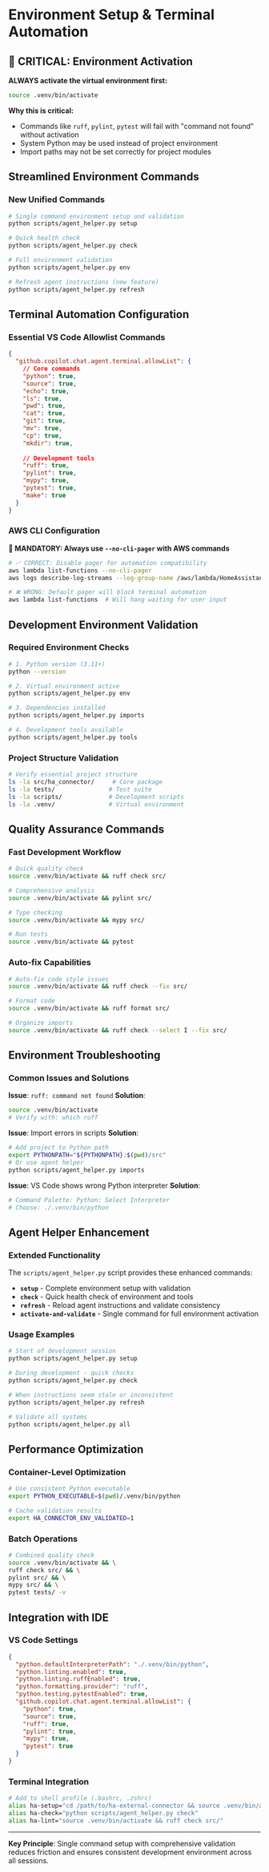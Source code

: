 # Environment Setup & Terminal Automation

## 🚨 CRITICAL: Environment Activation

**ALWAYS activate the virtual environment first:**

```bash
source .venv/bin/activate
```

**Why this is critical:**

- Commands like `ruff`, `pylint`, `pytest` will fail with "command not found" without activation
- System Python may be used instead of project environment
- Import paths may not be set correctly for project modules

## Streamlined Environment Commands

### New Unified Commands

```bash
# Single command environment setup and validation
python scripts/agent_helper.py setup

# Quick health check
python scripts/agent_helper.py check

# Full environment validation
python scripts/agent_helper.py env

# Refresh agent instructions (new feature)
python scripts/agent_helper.py refresh
```

## Terminal Automation Configuration

### Essential VS Code Allowlist Commands

```json
{
  "github.copilot.chat.agent.terminal.allowList": {
    // Core commands
    "python": true,
    "source": true,
    "echo": true,
    "ls": true,
    "pwd": true,
    "cat": true,
    "git": true,
    "mv": true,
    "cp": true,
    "mkdir": true,
    
    // Development tools
    "ruff": true,
    "pylint": true,
    "mypy": true,
    "pytest": true,
    "make": true
  }
}
```

### AWS CLI Configuration

**🚨 MANDATORY: Always use `--no-cli-pager` with AWS commands**

```bash
# ✅ CORRECT: Disable pager for automation compatibility
aws lambda list-functions --no-cli-pager
aws logs describe-log-streams --log-group-name /aws/lambda/HomeAssistant --no-cli-pager

# ❌ WRONG: Default pager will block terminal automation
aws lambda list-functions  # Will hang waiting for user input
```

## Development Environment Validation

### Required Environment Checks

```bash
# 1. Python version (3.11+)
python --version

# 2. Virtual environment active
python scripts/agent_helper.py env

# 3. Dependencies installed
python scripts/agent_helper.py imports

# 4. Development tools available
python scripts/agent_helper.py tools
```

### Project Structure Validation

```bash
# Verify essential project structure
ls -la src/ha_connector/     # Core package
ls -la tests/               # Test suite
ls -la scripts/             # Development scripts
ls -la .venv/               # Virtual environment
```

## Quality Assurance Commands

### Fast Development Workflow

```bash
# Quick quality check
source .venv/bin/activate && ruff check src/

# Comprehensive analysis
source .venv/bin/activate && pylint src/

# Type checking
source .venv/bin/activate && mypy src/

# Run tests
source .venv/bin/activate && pytest
```

### Auto-fix Capabilities

```bash
# Auto-fix code style issues
source .venv/bin/activate && ruff check --fix src/

# Format code
source .venv/bin/activate && ruff format src/

# Organize imports
source .venv/bin/activate && ruff check --select I --fix src/
```

## Environment Troubleshooting

### Common Issues and Solutions

**Issue**: `ruff: command not found`
**Solution**: 
```bash
source .venv/bin/activate
# Verify with: which ruff
```

**Issue**: Import errors in scripts
**Solution**:
```bash
# Add project to Python path
export PYTHONPATH="${PYTHONPATH}:$(pwd)/src"
# Or use agent helper
python scripts/agent_helper.py imports
```

**Issue**: VS Code shows wrong Python interpreter
**Solution**:
```bash
# Command Palette: Python: Select Interpreter
# Choose: ./.venv/bin/python
```

## Agent Helper Enhancement

### Extended Functionality

The `scripts/agent_helper.py` script provides these enhanced commands:

- **`setup`** - Complete environment setup with validation
- **`check`** - Quick health check of environment and tools
- **`refresh`** - Reload agent instructions and validate consistency
- **`activate-and-validate`** - Single command for full environment activation

### Usage Examples

```bash
# Start of development session
python scripts/agent_helper.py setup

# During development - quick checks
python scripts/agent_helper.py check

# When instructions seem stale or inconsistent
python scripts/agent_helper.py refresh

# Validate all systems
python scripts/agent_helper.py all
```

## Performance Optimization

### Container-Level Optimization

```bash
# Use consistent Python executable
export PYTHON_EXECUTABLE=$(pwd)/.venv/bin/python

# Cache validation results
export HA_CONNECTOR_ENV_VALIDATED=1
```

### Batch Operations

```bash
# Combined quality check
source .venv/bin/activate && \
ruff check src/ && \
pylint src/ && \
mypy src/ && \
pytest tests/ -v
```

## Integration with IDE

### VS Code Settings

```json
{
  "python.defaultInterpreterPath": "./.venv/bin/python",
  "python.linting.enabled": true,
  "python.linting.ruffEnabled": true,
  "python.formatting.provider": "ruff",
  "python.testing.pytestEnabled": true,
  "github.copilot.chat.agent.terminal.allowList": {
    "python": true,
    "source": true,
    "ruff": true,
    "pylint": true,
    "mypy": true,
    "pytest": true
  }
}
```

### Terminal Integration

```bash
# Add to shell profile (.bashrc, .zshrc)
alias ha-setup="cd /path/to/ha-external-connector && source .venv/bin/activate"
alias ha-check="python scripts/agent_helper.py check"
alias ha-lint="source .venv/bin/activate && ruff check src/"
```

---

**Key Principle**: Single command setup with comprehensive validation reduces friction and ensures consistent development environment across all sessions.